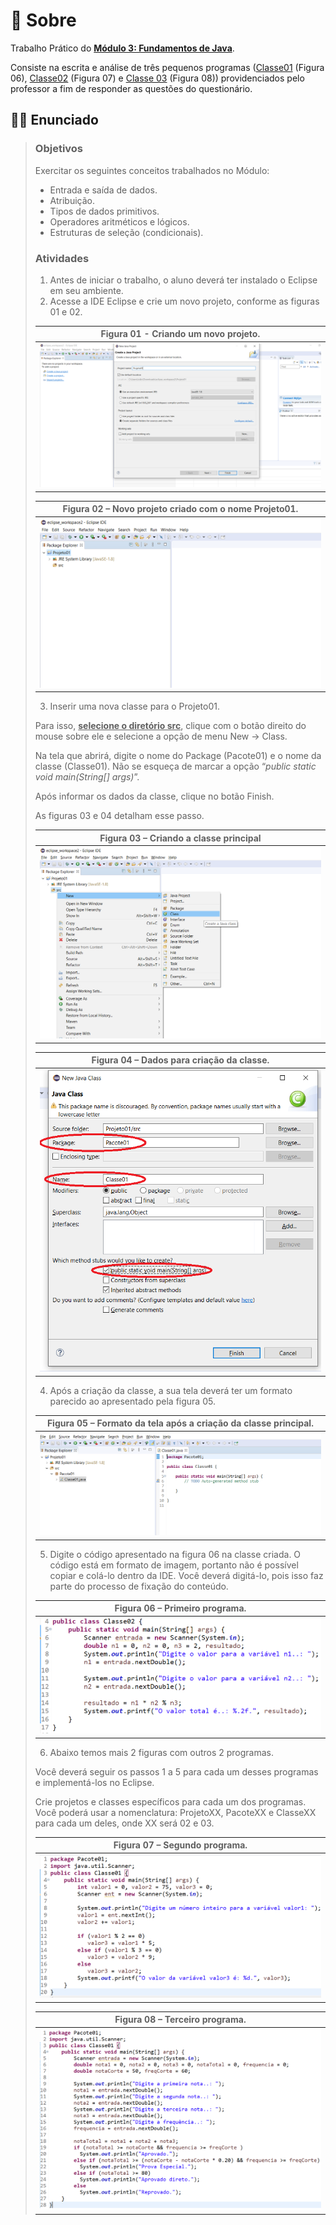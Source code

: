 # 📃 Sobre

Trabalho Prático do **[Módulo 3: Fundamentos de Java](../)**.

Consiste na escrita e análise de três pequenos programas ([Classe01](src/Classe01.java) (Figura 06), [Classe02](src/Classe02.java) (Figura 07) e [Classe 03](src/Classe03.java) (Figura 08)) providenciados pelo professor a fim de responder as questões do questionário.

## 👨‍🏫 Enunciado

> ### Objetivos
>
> Exercitar os seguintes conceitos trabalhados no Módulo:
>
> - Entrada e saída de dados.
> - Atribuição.
> - Tipos de dados primitivos.
> - Operadores aritméticos e lógicos.
> - Estruturas de seleção (condicionais).
>
> ### Atividades
>
> 1. Antes de iniciar o trabalho, o aluno deverá ter instalado o Eclipse em seu ambiente.
> 2. Acesse a IDE Eclipse e crie um novo projeto, conforme as figuras 01 e 02.
>
> |           Figura 01 - Criando um novo projeto.           |
> | :------------------------------------------------------: |
> | <img src="../../image/modulo-3/trabalho-pratico-01.png"> |
>
> |  Figura 02 – Novo projeto criado com o nome Projeto01.   |
> | :------------------------------------------------------: |
> | <img src="../../image/modulo-3/trabalho-pratico-02.png"> |
>
> 3. Inserir uma nova classe para o Projeto01.
>
> Para isso, **<u>selecione o diretório src</u>**, clique com o botão direito do mouse sobre ele e selecione a opção de menu New → Class.
>
> Na tela que abrirá, digite o nome do Package (Pacote01) e o nome da classe (Classe01). Não se esqueça de marcar a opção “*public static void main(String[] args)*”.
>
> Após informar os dados da classe, clique no botão Finish.
>
> As figuras 03 e 04 detalham esse passo.
>
> |          Figura 03 – Criando a classe principal          |
> | :------------------------------------------------------: |
> | <img src="../../image/modulo-3/trabalho-pratico-03.png"> |
>
> |        Figura 04 – Dados para criação da classe.         |
> | :------------------------------------------------------: |
> | <img src="../../image/modulo-3/trabalho-pratico-04.png"> |
>
> 4. Após a criação da classe, a sua tela deverá ter um formato parecido ao apresentado pela figura 05.
>
> | Figura 05 – Formato da tela após a criação da classe principal. |
> | :----------------------------------------------------------: |
> |   <img src="../../image/modulo-3/trabalho-pratico-05.png">   |
>
> 5. Digite o código apresentado na figura 06 na classe criada. O código está em formato de imagem, portanto não é possível copiar e colá-lo dentro da IDE. Você deverá digitá-lo, pois isso faz parte do processo de fixação do conteúdo.
>
> |              Figura 06 – Primeiro programa.              |
> | :------------------------------------------------------: |
> | <img src="../../image/modulo-3/trabalho-pratico-06.png"> |
>
> 6. Abaixo temos mais 2 figuras com outros 2 programas.
>
> Você deverá seguir os passos 1 a 5 para cada um desses programas e implementá-los no Eclipse.
>
> Crie projetos e classes específicos para cada um dos programas. Você poderá usar a nomenclatura: ProjetoXX, PacoteXX e ClasseXX para cada um deles, onde XX será 02 e 03.
>
> |              Figura 07 – Segundo programa.               |
> | :------------------------------------------------------: |
> | <img src="../../image/modulo-3/trabalho-pratico-07.png"> |
>
> |              Figura 08 – Terceiro programa.              |
> | :------------------------------------------------------: |
> | <img src="../../image/modulo-3/trabalho-pratico-08.png"> |